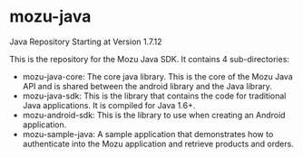 mozu-java
=========

Java Repository Starting at Version 1.7.12

This is the repository for the Mozu Java SDK.  It contains 4 sub-directories:
 - mozu-java-core: The core java library.  This is the core of the Mozu Java API and is shared between the android library and the Java library.
 - mozu-java-sdk: This is the library that contains the code for traditional Java applications.  It is compiled for Java 1.6+.
 - mozu-android-sdk: This is the library to use when creating an Android application.
 - mozu-sample-java: A sample application that demonstrates how to authenticate into the Mozu application and retrieve products and orders.
 
 
 
